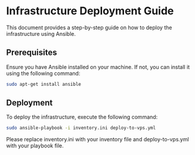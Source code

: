 # Infrastructure Deployment Guide

This document provides a step-by-step guide on how to deploy the infrastructure using Ansible.

## Prerequisites

Ensure you have Ansible installed on your machine. If not, you can install it using the following command:

```bash
sudo apt-get install ansible
```

## Deployment

To deploy the infrastructure, execute the following command:

```bash
sudo ansible-playbook -i inventory.ini deploy-to-vps.yml 
```

Please replace inventory.ini with your inventory file and deploy-to-vps.yml with your playbook file.